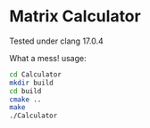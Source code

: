 # Matrix Calculator

Tested under clang 17.0.4

What a mess! usage:

```bash
cd Calculator
mkdir build
cd build
cmake ..
make
./Calculator
```
